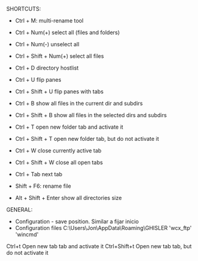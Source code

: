 SHORTCUTS:
 - Ctrl + M: 			multi-rename tool
 - Ctrl + Num(+)		select all (files and folders)
 - Ctrl + Num(-)		unselect all
 - Ctrl + Shift + Num(+)	select all files
 - Ctrl + D			directory hostlist
 - Ctrl + U			flip panes
 - Ctrl + Shift + U		flip panes with tabs
 - Ctrl + B			show all files in the current dir and subdirs
 - Ctrl + Shift + B		show all files in the selected dirs and subdirs
 - Ctrl + T			open new folder tab and activate it
 - Ctrl + Shift + T		open new folder tab, but do not activate it
 - Ctrl + W			close currently active tab
 - Ctrl + Shift + W		close all open tabs
 - Ctrl + Tab			next tab

 - Shift + F6:			rename file

 - Alt + Shift + Enter		show all directories size


GENERAL:
 - Configuration - save position. Similar a fijar inicio
 - Configuration files C:\Users\Jon\AppData\Roaming\GHISLER 'wcx_ftp' 'wincmd'


Ctrl+t	Open new tab tab and activate it
Ctrl+Shift+t	Open new tab tab, but do not activate it

